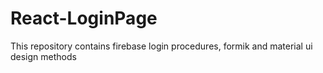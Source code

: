 # React-LoginPage
This repository contains firebase login procedures, formik and material ui design methods
